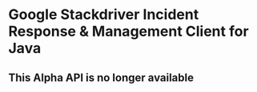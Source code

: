 # Google Stackdriver Incident Response & Management Client for Java

## This Alpha API is no longer available
